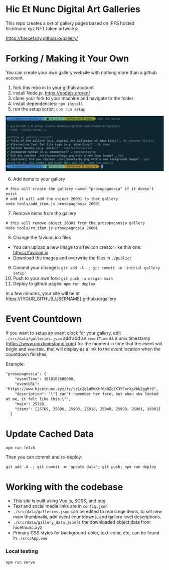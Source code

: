 # Hic Et Nunc Digital Art Galleries

This repo creates a set of gallery pages based on IPFS hosted hicetnunc.xyz NFT token artworks:

https://fiercefairy.github.io/gallery/

# Forking / Making it Your Own

You can create your own gallery website with nothing more than a github account.

1. fork this repo in to your github account
2. install Node.js: https://nodejs.org/en/
3. clone your fork to your machine and navigate to the folder
4. install dependencies: `npm install`
5. run the setup script: `npm run setup`

![setup](docs/setup.png)

6. Add items to your gallery

```
# this will create the gallery named "prosopagnosia" if it doesn't exist
# add it will add the object 26001 to that gallery
node tools/add_item.js prosopagnosia 26001
```

7. Remove items from the gallery

```
# this will remove object 26001 from the prosopagnosia gallery
node tools/rm_item.js prosopagnosia 26001
```

8. Change the favicon.ico files

- You can upload a new image to a favicon creator like this one: https://favicon.io
- Download the images and overwrite the files in `./public/`

9. Commit your changes: `git add -A .; git commit -m 'initial gallery setup'`
10. Push to your own fork: `git push -u origin main`
11. Deploy to github pages: `npm run deploy`

In a few minutes, your site will be at https://{YOUR_GITHUB_USERNAME}.github.io/gallery

# Event Countdown

If you want to setup an event clock for your gallery, edit `./src/data/galleries.json` add add an `eventTime` as a unix timestamp (https://www.unixtimestamp.com) for the moment in time that the event will begin and `eventURL` that will display as a link to the event location when the countdown finishes.

Example:

```
"prosopagnosia": {
    "eventTime": 1618167600000,
    "eventURL": "https://www.hicetnunc.xyz/tz/tz1c2e1WMKKtf6oBZcZK3YFxrXgVbb2ggRr9",
    "description": "\"I can't remember her face, but when she looked at me, it felt like this.\"",
    "main": 25769,
    "items": [25769, 25896, 25900, 25918, 25948, 25998, 26001, 26002]
  }
```

# Update Cached Data

```
npm run fetch
```

Then you can commit and re-deploy:

```
git add -A .; git commit -m 'update data'; git push; npm run deploy
```

# Working with the codebase

- This site is built using Vue.js, SCSS, and pug
- Text and social media links are in `config.json`
- `./src/data/galleries.json` can be edited to rearrange items, to set new main thumbnails, add event countdowns, and gallery level descriptions.
- `./src/data/gallery_data.json` is the downloaded object data from hicetnunc.xyz
- Primary CSS styles for background-color, text-color, etc, can be found in `./src/App.vue`

### Local testing

```
npm run serve
```
